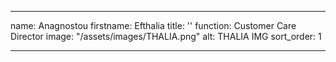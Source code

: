 ---

name: Anagnostou
firstname: Efthalia
title: ''
function: Customer Care Director
image: "/assets/images/THALIA.png"
alt: THALIA IMG
sort_order: 1

---